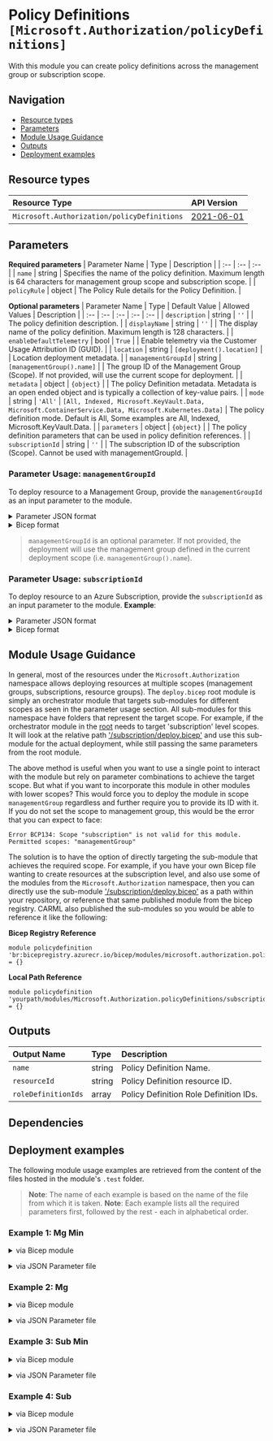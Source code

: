# Policy Definitions `[Microsoft.Authorization/policyDefinitions]`

With this module you can create policy definitions across the management group or subscription scope.

## Navigation

- [Resource types](#Resource-types)
- [Parameters](#Parameters)
- [Module Usage Guidance](#Module-Usage-Guidance)
- [Outputs](#Outputs)
- [Deployment examples](#Deployment-examples)

## Resource types

| Resource Type | API Version |
| :-- | :-- |
| `Microsoft.Authorization/policyDefinitions` | [2021-06-01](https://docs.microsoft.com/en-us/azure/templates/Microsoft.Authorization/2021-06-01/policyDefinitions) |

## Parameters

**Required parameters**
| Parameter Name | Type | Description |
| :-- | :-- | :-- |
| `name` | string | Specifies the name of the policy definition. Maximum length is 64 characters for management group scope and subscription scope. |
| `policyRule` | object | The Policy Rule details for the Policy Definition. |

**Optional parameters**
| Parameter Name | Type | Default Value | Allowed Values | Description |
| :-- | :-- | :-- | :-- | :-- |
| `description` | string | `''` |  | The policy definition description. |
| `displayName` | string | `''` |  | The display name of the policy definition. Maximum length is 128 characters. |
| `enableDefaultTelemetry` | bool | `True` |  | Enable telemetry via the Customer Usage Attribution ID (GUID). |
| `location` | string | `[deployment().location]` |  | Location deployment metadata. |
| `managementGroupId` | string | `[managementGroup().name]` |  | The group ID of the Management Group (Scope). If not provided, will use the current scope for deployment. |
| `metadata` | object | `{object}` |  | The policy Definition metadata. Metadata is an open ended object and is typically a collection of key-value pairs. |
| `mode` | string | `'All'` | `[All, Indexed, Microsoft.KeyVault.Data, Microsoft.ContainerService.Data, Microsoft.Kubernetes.Data]` | The policy definition mode. Default is All, Some examples are All, Indexed, Microsoft.KeyVault.Data. |
| `parameters` | object | `{object}` |  | The policy definition parameters that can be used in policy definition references. |
| `subscriptionId` | string | `''` |  | The subscription ID of the subscription (Scope). Cannot be used with managementGroupId. |


### Parameter Usage: `managementGroupId`

To deploy resource to a Management Group, provide the `managementGroupId` as an input parameter to the module.

<details>

<summary>Parameter JSON format</summary>

```json
"managementGroupId": {
    "value": "contoso-group"
}
```

</details>


<details>

<summary>Bicep format</summary>

```bicep
managementGroupId: 'contoso-group'
```

</details>
<p>

> `managementGroupId` is an optional parameter. If not provided, the deployment will use the management group defined in the current deployment scope (i.e. `managementGroup().name`).

### Parameter Usage: `subscriptionId`

To deploy resource to an Azure Subscription, provide the `subscriptionId` as an input parameter to the module. **Example**:

<details>

<summary>Parameter JSON format</summary>

```json
"subscriptionId": {
    "value": "12345678-b049-471c-95af-123456789012"
}
```

</details>

<details>

<summary>Bicep format</summary>

```bicep
subscriptionId: '12345678-b049-471c-95af-123456789012'
```

</details>
<p>

## Module Usage Guidance

In general, most of the resources under the `Microsoft.Authorization` namespace allows deploying resources at multiple scopes (management groups, subscriptions, resource groups). The `deploy.bicep` root module is simply an orchestrator module that targets sub-modules for different scopes as seen in the parameter usage section. All sub-modules for this namespace have folders that represent the target scope. For example, if the orchestrator module in the [root](deploy.bicep) needs to target 'subscription' level scopes. It will look at the relative path ['/subscription/deploy.bicep'](./subscription/deploy.bicep) and use this sub-module for the actual deployment, while still passing the same parameters from the root module.

The above method is useful when you want to use a single point to interact with the module but rely on parameter combinations to achieve the target scope. But what if you want to incorporate this module in other modules with lower scopes? This would force you to deploy the module in scope `managementGroup` regardless and further require you to provide its ID with it. If you do not set the scope to management group, this would be the error that you can expect to face:

```bicep
Error BCP134: Scope "subscription" is not valid for this module. Permitted scopes: "managementGroup"
```

The solution is to have the option of directly targeting the sub-module that achieves the required scope. For example, if you have your own Bicep file wanting to create resources at the subscription level, and also use some of the modules from the `Microsoft.Authorization` namespace, then you can directly use the sub-module ['/subscription/deploy.bicep'](./subscription/deploy.bicep) as a path within your repository, or reference that same published module from the bicep registry. CARML also published the sub-modules so you would be able to reference it like the following:

**Bicep Registry Reference**
```bicep
module policydefinition 'br:bicepregistry.azurecr.io/bicep/modules/microsoft.authorization.policydefinitions.subscription:version' = {}
```
**Local Path Reference**
```bicep
module policydefinition 'yourpath/modules/Microsoft.Authorization.policyDefinitions/subscription/deploy.bicep' = {}
```

## Outputs

| Output Name | Type | Description |
| :-- | :-- | :-- |
| `name` | string | Policy Definition Name. |
| `resourceId` | string | Policy Definition resource ID. |
| `roleDefinitionIds` | array | Policy Definition Role Definition IDs. |

## Dependencies

## Deployment examples

The following module usage examples are retrieved from the content of the files hosted in the module's `.test` folder.
   >**Note**: The name of each example is based on the name of the file from which it is taken.
   >**Note**: Each example lists all the required parameters first, followed by the rest - each in alphabetical order.

<h3>Example 1: Mg Min</h3>

<details>

<summary>via Bicep module</summary>

```bicep
module policyDefinitions './Microsoft.Authorization/policyDefinitions/deploy.bicep' = {
  name: '${uniqueString(deployment().name)}-policyDefinitions'
  params: {
    // Required parameters
    name: '<<namePrefix>>-mg-min-policyDef'
    policyRule: {
      if: {
        allOf: [
          {
            equals: 'Microsoft.KeyVault/vaults'
            field: 'type'
          }
        ]
      }
      then: {
        effect: '[parameters('effect')]'
      }
    }
    // Non-required parameters
    parameters: {
      effect: {
        allowedValues: [
          'Audit'
        ]
        defaultValue: 'Audit'
        type: 'String'
      }
    }
  }
}
```

</details>
<p>

<details>

<summary>via JSON Parameter file</summary>

```json
{
  "$schema": "https://schema.management.azure.com/schemas/2019-04-01/deploymentParameters.json#",
  "contentVersion": "1.0.0.0",
  "parameters": {
    // Required parameters
    "name": {
      "value": "<<namePrefix>>-mg-min-policyDef"
    },
    "policyRule": {
      "value": {
        "if": {
          "allOf": [
            {
              "equals": "Microsoft.KeyVault/vaults",
              "field": "type"
            }
          ]
        },
        "then": {
          "effect": "[parameters('effect')]"
        }
      }
    },
    // Non-required parameters
    "parameters": {
      "value": {
        "effect": {
          "allowedValues": [
            "Audit"
          ],
          "defaultValue": "Audit",
          "type": "String"
        }
      }
    }
  }
}
```

</details>
<p>

<h3>Example 2: Mg</h3>

<details>

<summary>via Bicep module</summary>

```bicep
module policyDefinitions './Microsoft.Authorization/policyDefinitions/deploy.bicep' = {
  name: '${uniqueString(deployment().name)}-policyDefinitions'
  params: {
    // Required parameters
    name: '<<namePrefix>>-mg-policyDef'
    policyRule: {
      if: {
        allOf: [
          {
            equals: 'Microsoft.Resources/subscriptions'
            field: 'type'
          }
          {
            exists: 'false'
            field: '[concat('tags[' parameters('tagName') ']')]'
          }
        ]
      }
      then: {
        details: {
          operations: [
            {
              field: '[concat('tags[' parameters('tagName') ']')]'
              operation: 'add'
              value: '[parameters('tagValue')]'
            }
          ]
          roleDefinitionIds: [
            '/providers/microsoft.authorization/roleDefinitions/4a9ae827-6dc8-4573-8ac7-8239d42aa03f'
          ]
        }
        effect: 'modify'
      }
    }
    // Non-required parameters
    description: '[Description] This policy definition is deployed at the management group scope'
    displayName: '[DisplayName] This policy definition is deployed at the management group scope'
    managementGroupId: '<<managementGroupId>>'
    metadata: {
      category: 'Security'
    }
    parameters: {
      tagName: {
        metadata: {
          description: 'Name of the tag such as 'environment''
          displayName: 'Tag Name'
        }
        type: 'String'
      }
      tagValue: {
        metadata: {
          description: 'Value of the tag such as 'production''
          displayName: 'Tag Value'
        }
        type: 'String'
      }
    }
  }
}
```

</details>
<p>

<details>

<summary>via JSON Parameter file</summary>

```json
{
  "$schema": "https://schema.management.azure.com/schemas/2019-04-01/deploymentParameters.json#",
  "contentVersion": "1.0.0.0",
  "parameters": {
    // Required parameters
    "name": {
      "value": "<<namePrefix>>-mg-policyDef"
    },
    "policyRule": {
      "value": {
        "if": {
          "allOf": [
            {
              "equals": "Microsoft.Resources/subscriptions",
              "field": "type"
            },
            {
              "exists": "false",
              "field": "[concat('tags[', parameters('tagName'), ']')]"
            }
          ]
        },
        "then": {
          "details": {
            "operations": [
              {
                "field": "[concat('tags[', parameters('tagName'), ']')]",
                "operation": "add",
                "value": "[parameters('tagValue')]"
              }
            ],
            "roleDefinitionIds": [
              "/providers/microsoft.authorization/roleDefinitions/4a9ae827-6dc8-4573-8ac7-8239d42aa03f"
            ]
          },
          "effect": "modify"
        }
      }
    },
    // Non-required parameters
    "description": {
      "value": "[Description] This policy definition is deployed at the management group scope"
    },
    "displayName": {
      "value": "[DisplayName] This policy definition is deployed at the management group scope"
    },
    "managementGroupId": {
      "value": "<<managementGroupId>>"
    },
    "metadata": {
      "value": {
        "category": "Security"
      }
    },
    "parameters": {
      "value": {
        "tagName": {
          "metadata": {
            "description": "Name of the tag, such as 'environment'",
            "displayName": "Tag Name"
          },
          "type": "String"
        },
        "tagValue": {
          "metadata": {
            "description": "Value of the tag, such as 'production'",
            "displayName": "Tag Value"
          },
          "type": "String"
        }
      }
    }
  }
}
```

</details>
<p>

<h3>Example 3: Sub Min</h3>

<details>

<summary>via Bicep module</summary>

```bicep
module policyDefinitions './Microsoft.Authorization/policyDefinitions/deploy.bicep' = {
  name: '${uniqueString(deployment().name)}-policyDefinitions'
  params: {
    // Required parameters
    name: '<<namePrefix>>-sub-min-policyDef'
    policyRule: {
      if: {
        allOf: [
          {
            equals: 'Microsoft.KeyVault/vaults'
            field: 'type'
          }
        ]
      }
      then: {
        effect: '[parameters('effect')]'
      }
    }
    // Non-required parameters
    parameters: {
      effect: {
        allowedValues: [
          'Audit'
        ]
        defaultValue: 'Audit'
        type: 'String'
      }
    }
    subscriptionId: '<<subscriptionId>>'
  }
}
```

</details>
<p>

<details>

<summary>via JSON Parameter file</summary>

```json
{
  "$schema": "https://schema.management.azure.com/schemas/2019-04-01/deploymentParameters.json#",
  "contentVersion": "1.0.0.0",
  "parameters": {
    // Required parameters
    "name": {
      "value": "<<namePrefix>>-sub-min-policyDef"
    },
    "policyRule": {
      "value": {
        "if": {
          "allOf": [
            {
              "equals": "Microsoft.KeyVault/vaults",
              "field": "type"
            }
          ]
        },
        "then": {
          "effect": "[parameters('effect')]"
        }
      }
    },
    // Non-required parameters
    "parameters": {
      "value": {
        "effect": {
          "allowedValues": [
            "Audit"
          ],
          "defaultValue": "Audit",
          "type": "String"
        }
      }
    },
    "subscriptionId": {
      "value": "<<subscriptionId>>"
    }
  }
}
```

</details>
<p>

<h3>Example 4: Sub</h3>

<details>

<summary>via Bicep module</summary>

```bicep
module policyDefinitions './Microsoft.Authorization/policyDefinitions/deploy.bicep' = {
  name: '${uniqueString(deployment().name)}-policyDefinitions'
  params: {
    // Required parameters
    name: '<<namePrefix>>-sub-policyDef'
    policyRule: {
      if: {
        allOf: [
          {
            equals: 'Microsoft.Resources/subscriptions'
            field: 'type'
          }
          {
            exists: 'false'
            field: '[concat('tags[' parameters('tagName') ']')]'
          }
        ]
      }
      then: {
        details: {
          operations: [
            {
              field: '[concat('tags[' parameters('tagName') ']')]'
              operation: 'add'
              value: '[parameters('tagValue')]'
            }
          ]
          roleDefinitionIds: [
            '/providers/microsoft.authorization/roleDefinitions/4a9ae827-6dc8-4573-8ac7-8239d42aa03f'
          ]
        }
        effect: 'modify'
      }
    }
    // Non-required parameters
    description: '[Description] This policy definition is deployed at subscription scope'
    displayName: '[DisplayName] This policy definition is deployed at subscription scope'
    metadata: {
      category: 'Security'
    }
    parameters: {
      tagName: {
        metadata: {
          description: 'Name of the tag such as 'environment''
          displayName: 'Tag Name'
        }
        type: 'String'
      }
      tagValue: {
        metadata: {
          description: 'Value of the tag such as 'production''
          displayName: 'Tag Value'
        }
        type: 'String'
      }
    }
    subscriptionId: '<<subscriptionId>>'
  }
}
```

</details>
<p>

<details>

<summary>via JSON Parameter file</summary>

```json
{
  "$schema": "https://schema.management.azure.com/schemas/2019-04-01/deploymentParameters.json#",
  "contentVersion": "1.0.0.0",
  "parameters": {
    // Required parameters
    "name": {
      "value": "<<namePrefix>>-sub-policyDef"
    },
    "policyRule": {
      "value": {
        "if": {
          "allOf": [
            {
              "equals": "Microsoft.Resources/subscriptions",
              "field": "type"
            },
            {
              "exists": "false",
              "field": "[concat('tags[', parameters('tagName'), ']')]"
            }
          ]
        },
        "then": {
          "details": {
            "operations": [
              {
                "field": "[concat('tags[', parameters('tagName'), ']')]",
                "operation": "add",
                "value": "[parameters('tagValue')]"
              }
            ],
            "roleDefinitionIds": [
              "/providers/microsoft.authorization/roleDefinitions/4a9ae827-6dc8-4573-8ac7-8239d42aa03f"
            ]
          },
          "effect": "modify"
        }
      }
    },
    // Non-required parameters
    "description": {
      "value": "[Description] This policy definition is deployed at subscription scope"
    },
    "displayName": {
      "value": "[DisplayName] This policy definition is deployed at subscription scope"
    },
    "metadata": {
      "value": {
        "category": "Security"
      }
    },
    "parameters": {
      "value": {
        "tagName": {
          "metadata": {
            "description": "Name of the tag, such as 'environment'",
            "displayName": "Tag Name"
          },
          "type": "String"
        },
        "tagValue": {
          "metadata": {
            "description": "Value of the tag, such as 'production'",
            "displayName": "Tag Value"
          },
          "type": "String"
        }
      }
    },
    "subscriptionId": {
      "value": "<<subscriptionId>>"
    }
  }
}
```

</details>
<p>
